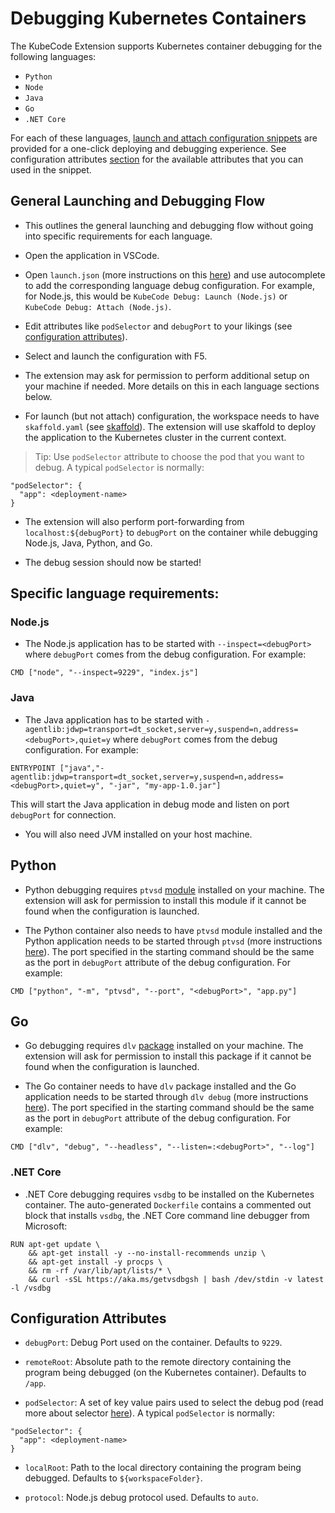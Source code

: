 # Debugging Kubernetes Containers

The KubeCode Extension supports Kubernetes container debugging for the following languages:
* `Python`
* `Node`
* `Java`
* `Go`
* `.NET Core`

For each of these languages, [launch and attach configuration snippets](https://code.visualstudio.com/docs/editor/debugging#_launch-configurations) are provided for a one-click deploying and debugging experience. See configuration attributes [section](#configuration-attributes) for the available attributes that you can used in the snippet.

## General Launching and Debugging Flow

* This outlines the general launching and debugging flow without going into specific requirements for each language.

* Open the application in VSCode.

* Open `launch.json` (more instructions on this [here](https://code.visualstudio.com/docs/editor/debugging#_launch-configurations)) and use autocomplete to add the corresponding language debug configuration. For example, for Node.js, this would be `KubeCode Debug: Launch (Node.js)` or `KubeCode Debug: Attach (Node.js)`.

* Edit attributes like `podSelector` and `debugPort` to your likings (see [configuration attributes](#configuration-attributes)).

* Select and launch the configuration with F5.

* The extension may ask for permission to perform additional setup on your machine if needed. More details on this in each language sections below.

* For launch (but not attach) configuration, the workspace needs to have `skaffold.yaml` (see [skaffold](https://github.com/GoogleContainerTools/skaffold)). The extension will use skaffold to deploy the application to the Kubernetes cluster in the current context.

> Tip: Use `podSelector` attribute to choose the pod that you want to debug. A typical `podSelector` is normally:
```
"podSelector": {
  "app": <deployment-name>
}
```

* The extension will also perform port-forwarding from `localhost:${debugPort}` to `debugPort` on the container while debugging Node.js, Java, Python, and Go.

* The debug session should now be started!

## Specific language requirements:

### Node.js

* The Node.js application has to be started with `--inspect=<debugPort>` where `debugPort` comes from the debug configuration. For example:
```
CMD ["node", "--inspect=9229", "index.js"]
```

### Java

* The Java application has to be started with `-agentlib:jdwp=transport=dt_socket,server=y,suspend=n,address=<debugPort>,quiet=y` where `debugPort` comes from the debug configuration. For example:
```
ENTRYPOINT ["java","-agentlib:jdwp=transport=dt_socket,server=y,suspend=n,address=<debugPort>,quiet=y", "-jar", "my-app-1.0.jar"]
```
This will start the Java application in debug mode and listen on port `debugPort` for connection.

* You will also need JVM installed on your host machine.

## Python

* Python debugging requires `ptvsd` [module](https://github.com/Microsoft/ptvsd) installed on your machine. The extension will ask for permission to install this module if it cannot be found when the configuration is launched.

* The Python container also needs to have `ptvsd` module installed and the Python application needs to be started through `ptvsd` (more instructions [here](https://github.com/Microsoft/ptvsd#ptvsd-cli-usage)). The port specified in the starting command should be the same as the port in `debugPort` attribute of the debug configuration. For example:
```
CMD ["python", "-m", "ptvsd", "--port", "<debugPort>", "app.py"]
```

## Go

* Go debugging requires `dlv` [package](https://github.com/derekparker/delve) installed on your machine. The extension will ask for permission to install this package if it cannot be found when the configuration is launched.

* The Go container needs to have `dlv` package installed and the Go application needs to be started through `dlv debug` (more instructions [here](https://github.com/derekparker/delve/blob/master/Documentation/usage/dlv_debug.md)). The port specified in the starting command should be the same as the port in `debugPort` attribute of the debug configuration. For example:
```
CMD ["dlv", "debug", "--headless", "--listen=:<debugPort>", "--log"]
```

### .NET Core

* .NET Core debugging requires `vsdbg` to be installed on the Kubernetes container. The auto-generated `Dockerfile` contains a commented out block that installs `vsdbg`, the .NET Core command line debugger from Microsoft:
```
RUN apt-get update \
    && apt-get install -y --no-install-recommends unzip \
    && apt-get install -y procps \
    && rm -rf /var/lib/apt/lists/* \
    && curl -sSL https://aka.ms/getvsdbgsh | bash /dev/stdin -v latest -l /vsdbg
```

## Configuration Attributes

* `debugPort`: Debug Port used on the container. Defaults to `9229`.

* `remoteRoot`: Absolute path to the remote directory containing the program being debugged (on the Kubernetes container). Defaults to `/app`.

* `podSelector`: A set of key value pairs used to select the debug pod (read more about selector [here](https://kubernetes.io/docs/concepts/overview/working-with-objects/labels/)). A typical `podSelector` is normally:
```
"podSelector": {
  "app": <deployment-name>
}
```

* `localRoot`: Path to the local directory containing the program being debugged. Defaults to `${workspaceFolder}`.

* `protocol`: Node.js debug protocol used. Defaults to `auto`.

